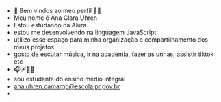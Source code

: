 - 👋 Bem vindos ao meu perfil 👨‍🎓
- Meu nome é Ana Clara Uhren
- Estou estudando na Alura
- estou me desenvolvendo na linguagem JavaScript
- utilizo esse espaço para minha organização e compartilhamento dos meus projetos
- gosto de escutar música, ir na academia, fazer as unhas, assistir tiktok etc
- 🎧🩹🏋️‍♀️
- sou estudante do ensino médio integral
- ana.uhren.camargo@escola.pr.gov.br
- 
